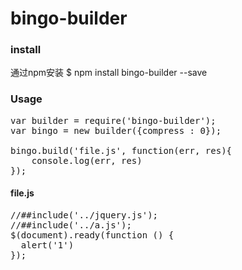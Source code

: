 # bingo-builder

### install 
通过npm安装 
$ npm install bingo-builder --save


### Usage
<pre>
var builder = require('bingo-builder');
var bingo = new builder({compress : 0});

bingo.build('file.js', function(err, res){
    console.log(err, res)
});
</pre>

#### file.js
<pre>
//##include('../jquery.js');
//##include('../a.js');
$(document).ready(function () {
  alert('1')
});
</pre>
